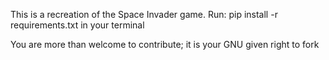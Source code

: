 
This is a recreation of the Space Invader game.
Run: pip install -r requirements.txt in your terminal
 
You are more than welcome to contribute; it is your GNU given right to fork

